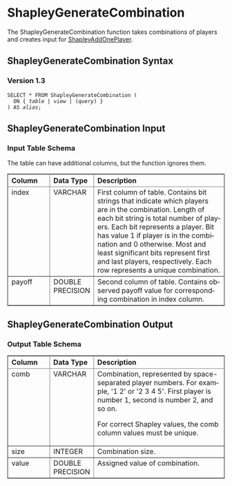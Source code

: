 <html><head></head><body><div class="nested0" aria-labelledby="ariaid-title1" topicindex="1" topicid="ixr1510338180588" id="ixr1510338180588"><h1 class="title topictitle1" id="ariaid-title1">ShapleyGenerateCombination</h1><div class="body conbody">
<p class="p">The ShapleyGenerateCombination function takes combinations of players and creates input for <a href="ugs1558448732652.md#ihm1507069875331">ShapleyAddOnePlayer</a>.</p></div><div class="topic reference nested1" aria-labelledby="ariaid-title2" topicindex="2" topicid="wct1507063225682" xml:lang="en-us" lang="en-us" id="wct1507063225682">
<h2 class="title topictitle2" id="ariaid-title2">ShapleyGenerateCombination Syntax</h2><div class="body refbody"><div class="section" id="wct1507063225682__section_N1000E_N1000C_N10001">
<h3 class="title sectiontitle">Version <span>1.3</span></h3><pre class="pre codeblock" xml:space="preserve"><code>SELECT * FROM ShapleyGenerateCombination (
  <span>ON { <var class="keyword varname">table</var> | <var class="keyword varname">view</var> | (<var class="keyword varname">query</var>) }</span>
) AS <var class="keyword varname">alias</var>;</code></pre></div></div></div><div class="topic reference nested1" aria-labelledby="ariaid-title3" topicindex="3" topicid="lof1507063323809" xml:lang="en-us" lang="en-us" id="lof1507063323809">
<h2 class="title topictitle2" id="ariaid-title3">ShapleyGenerateCombination Input</h2><div class="body refbody"><div class="section" id="lof1507063323809__section_N1000E_N1000C_N10001">
<h3 class="title sectiontitle">Input Table Schema</h3>
<p class="p"><span>The table can have additional columns, but the function ignores them.</span></p><div class="tablenoborder"><table cellpadding="4" cellspacing="0" summary="" id="lof1507063323809__table_N10014_N1000E_N1000C_N10001" class="table" frame="border" border="1" rules="all"><div class="caption"></div><colgroup span="1"><col style="width:20%" span="1"></col><col style="width:13.333333333333334%" span="1"></col><col style="width:66.66666666666666%" span="1"></col></colgroup><thead class="thead" style="text-align:left;"><tr class="row"><th class="entry nocellnorowborder" style="vertical-align:top;" id="d250353e102" rowspan="1" colspan="1">Column</th><th class="entry nocellnorowborder" style="vertical-align:top;" id="d250353e104" rowspan="1" colspan="1">Data Type</th><th class="entry cell-norowborder" style="vertical-align:top;" id="d250353e106" rowspan="1" colspan="1">Description</th></tr></thead><tbody class="tbody"><tr class="row"><td class="entry nocellnorowborder" style="vertical-align:top;" headers="d250353e102" rowspan="1" colspan="1">index</td><td class="entry nocellnorowborder" style="vertical-align:top;" headers="d250353e104" rowspan="1" colspan="1">VARCHAR</td><td class="entry cell-norowborder" style="vertical-align:top;" headers="d250353e106" rowspan="1" colspan="1">First column of table. Contains bit strings that indicate which players are in the combination. Length of each bit string is total number of players. Each bit represents a player. Bit has value 1 if player is in the combination and 0 otherwise. Most and least significant bits represent first and last players, respectively. Each row represents a unique combination.</td></tr><tr class="row"><td class="entry row-nocellborder" style="vertical-align:top;" headers="d250353e102" rowspan="1" colspan="1">payoff</td><td class="entry row-nocellborder" style="vertical-align:top;" headers="d250353e104" rowspan="1" colspan="1">DOUBLE PRECISION</td><td class="entry cellrowborder" style="vertical-align:top;" headers="d250353e106" rowspan="1" colspan="1">Second column of table. Contains observed payoff value for corresponding combination in index column.</td></tr></tbody></table></div></div></div></div><div class="topic reference nested1" aria-labelledby="ariaid-title4" topicindex="4" topicid="hct1507063399449" xml:lang="en-us" lang="en-us" id="hct1507063399449">
<h2 class="title topictitle2" id="ariaid-title4">ShapleyGenerateCombination Output</h2><div class="body refbody"><div class="section" id="hct1507063399449__section_fyl_4tw_xcb">
<h3 class="title sectiontitle">Output Table Schema</h3><div class="tablenoborder"><table cellpadding="4" cellspacing="0" summary="" id="hct1507063399449__table_N1000E_N1000C_N10001" class="table" frame="border" border="1" rules="all"><div class="caption"></div><colgroup span="1"><col style="width:20%" span="1"></col><col style="width:13.333333333333334%" span="1"></col><col style="width:66.66666666666666%" span="1"></col></colgroup><thead class="thead" style="text-align:left;"><tr class="row"><th class="entry nocellnorowborder" style="vertical-align:top;" id="d250353e142" rowspan="1" colspan="1">Column</th><th class="entry nocellnorowborder" style="vertical-align:top;" id="d250353e144" rowspan="1" colspan="1">Data Type</th><th class="entry cell-norowborder" style="vertical-align:top;" id="d250353e146" rowspan="1" colspan="1">Description</th></tr></thead><tbody class="tbody"><tr class="row"><td class="entry nocellnorowborder" style="vertical-align:top;" headers="d250353e142" rowspan="1" colspan="1">comb</td><td class="entry nocellnorowborder" style="vertical-align:top;" headers="d250353e144" rowspan="1" colspan="1">VARCHAR</td><td class="entry cell-norowborder" style="vertical-align:top;" headers="d250353e146" rowspan="1" colspan="1">Combination, represented by space-separated player numbers. For example, '1 2' or '2 3 4 5'. First player is number 1, second is number 2, and so on.
<p class="p">For correct Shapley values, the comb column values must be unique.</p></td></tr><tr class="row"><td class="entry nocellnorowborder" style="vertical-align:top;" headers="d250353e142" rowspan="1" colspan="1">size</td><td class="entry nocellnorowborder" style="vertical-align:top;" headers="d250353e144" rowspan="1" colspan="1">INTEGER</td><td class="entry cell-norowborder" style="vertical-align:top;" headers="d250353e146" rowspan="1" colspan="1">Combination size.</td></tr><tr class="row"><td class="entry row-nocellborder" style="vertical-align:top;" headers="d250353e142" rowspan="1" colspan="1">value</td><td class="entry row-nocellborder" style="vertical-align:top;" headers="d250353e144" rowspan="1" colspan="1">DOUBLE PRECISION</td><td class="entry cellrowborder" style="vertical-align:top;" headers="d250353e146" rowspan="1" colspan="1">Assigned value of combination.</td></tr></tbody></table></div></div></div></div></div></body></html>
